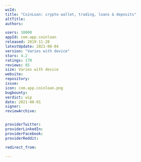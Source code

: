 ```yaml
---
wsId: 
title: "CoinLoan: crypto wallet, trading, loans & deposits"
altTitle: 
authors:

users: 10000
appId: com.app.coinloan
released: 2019-11-28
latestUpdate: 2021-08-04
version: "Varies with device"
stars: 4.2
ratings: 170
reviews: 85
size: Varies with device
website: 
repository: 
issue: 
icon: com.app.coinloan.png
bugbounty: 
verdict: wip
date: 2021-08-01
signer: 
reviewArchive:


providerTwitter: 
providerLinkedIn: 
providerFacebook: 
providerReddit: 

redirect_from:

---
```



